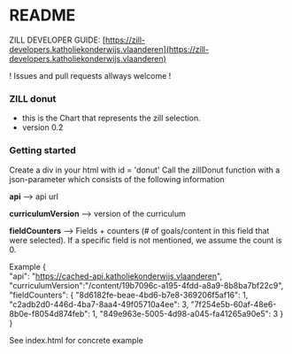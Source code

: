 # README #

ZILL DEVELOPER GUIDE: [https://zill-developers.katholiekonderwijs.vlaanderen](https://zill-developers.katholiekonderwijs.vlaanderen)

! Issues and pull requests allways welcome !

### ZILL donut ###

* this is the Chart that represents the zill selection.
* version 0.2


### Getting started ###

Create a div in your html with id = 'donut'
Call the zillDonut function with a json-parameter which consists of the following information

**api** --> api url

**curriculumVersion** --> version of the curriculum 

**fieldCounters** --> Fields + counters (# of goals/content in this field that were selected). If a specific field is not mentioned, we assume the count is 0.

Example 
{  
    "api": "https://cached-api.katholiekonderwijs.vlaanderen",
    "curriculumVersion":"/content/19b7096c-a195-4fdd-a8a9-8b8ba7bf22c9",
     "fieldCounters": {
        "8d6182fe-beae-4bd6-b7e8-369206f5af16": 1,
        "c2adb2d0-446d-4ba7-8aa4-49f05710a4ee": 3,
        "7f254e5b-60af-48e6-8b0e-f8054d874feb": 1,
        "849e963e-5005-4d98-a045-fa41265a90e5": 3
     }
}

See index.html for concrete example
